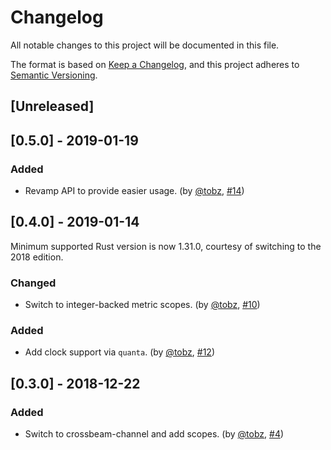 # Changelog
All notable changes to this project will be documented in this file.

The format is based on [Keep a Changelog](https://keepachangelog.com/en/1.0.0/),
and this project adheres to [Semantic Versioning](https://semver.org/spec/v2.0.0.html).

## [Unreleased]

## [0.5.0] - 2019-01-19
### Added
- Revamp API to provide easier usage. (by [@tobz](https://github.com/tobz), [#14](https://github.com/nuclearfurnace/hotmic/pull/14))

## [0.4.0] - 2019-01-14
Minimum supported Rust version is now 1.31.0, courtesy of switching to the 2018 edition.

### Changed
- Switch to integer-backed metric scopes. (by [@tobz](https://github.com/tobz), [#10](https://github.com/nuclearfurnace/hotmic/pull/10))
### Added
- Add clock support via `quanta`. (by [@tobz](https://github.com/tobz), [#12](https://github.com/nuclearfurnace/hotmic/pull/12))

## [0.3.0] - 2018-12-22
### Added
- Switch to crossbeam-channel and add scopes. (by [@tobz](https://github.com/tobz), [#4](https://github.com/nuclearfurnace/hotmic/pull/4))
